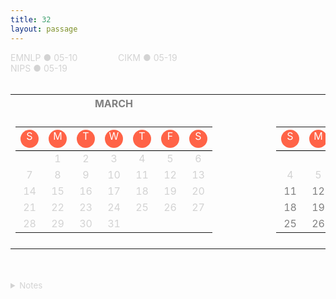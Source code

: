 ```yaml
---
title: 32
layout: passage
---
```

[<span style="color:lightgray;width:168px;display:inline-block;text-align:left">EMNLP &#9679; 05-10</span>](https://www.softconf.com/emnlp2021/papers/user/)
<span style="color:lightgray;width:168px;display:inline-block;text-align:left">CIKM &#9679; 05-19</span>
<span style="color:lightgray;width:168px;display:inline-block;text-align:left">NIPS &#9679; 05-19</span>
<br>
<br>

<table>
<tr>
    <th><span style="font-weight:bold;color:gray;width:245px;display:inline-block;text-align:center">MARCH</span></th>
    <th><span style="font-weight:bold;color:gray;width:70px;display:inline-block;text-align:center">&nbsp;</span></th>
    <th><span style="font-weight:bold;color:gray;width:245px;display:inline-block;text-align:center">APRIL</span></th>
    <th><span style="font-weight:bold;color:gray;width:70px;display:inline-block;text-align:center">&nbsp;</span></th>
    <th><span style="font-weight:bold;color:gray;width:245px;display:inline-block;text-align:center">MAY</span></th></tr>
<tr><td>
    <table style="border-collapse:collapse; width:100%">
        <tr>
            <th style="border-bottom: 1px solid black;"><span style="background-color:tomato;color:white;border-radius:50%;width:29px;height:29px;display:inline-block;text-align:center;font-weight:normal;">S</span></th>
            <th style="border-bottom: 1px solid black;"><span style="background-color:tomato;color:white;border-radius:50%;width:29px;height:29px;display:inline-block;text-align:center;font-weight:normal;">M</span></th>
            <th style="border-bottom: 1px solid black;"><span style="background-color:tomato;color:white;border-radius:50%;width:29px;height:29px;display:inline-block;text-align:center;font-weight:normal;">T</span></th>
            <th style="border-bottom: 1px solid black;"><span style="background-color:tomato;color:white;border-radius:50%;width:29px;height:29px;display:inline-block;text-align:center;font-weight:normal">W</span></th>
            <th style="border-bottom: 1px solid black;"><span style="background-color:tomato;color:white;border-radius:50%;width:29px;height:29px;display:inline-block;text-align:center;font-weight:normal">T</span></th>
            <th style="border-bottom: 1px solid black;"><span style="background-color:tomato;color:white;border-radius:50%;width:29px;height:29px;display:inline-block;text-align:center;font-weight:normal">F</span></th>
            <th style="border-bottom: 1px solid black;"><span style="background-color:tomato;color:white;border-radius:50%;width:29px;height:29px;display:inline-block;text-align:center;font-weight:normal">S</span></th>
        </tr>
        <tr>
            <td><span style="color:lightgray; margin:auto; display:table;"> </span></td>
            <td><span style="color:lightgray; margin:auto; display:table;">1</span></td>
            <td><span style="color:lightgray; margin:auto; display:table;">2</span></td>
            <td><span style="color:lightgray; margin:auto; display:table;">3</span></td>
            <td><span style="color:lightgray; margin:auto; display:table;">4</span></td>
            <td><span style="color:lightgray; margin:auto; display:table;">5</span></td>
            <td><span style="color:lightgray; margin:auto; display:table;">6</span></td>
        </tr>
        <tr>
            <td><span style="color:lightgray; margin:auto; display:table;">7</span></td>
            <td><span style="color:lightgray; margin:auto; display:table;">8</span></td>
            <td><span style="color:lightgray; margin:auto; display:table;">9</span></td>
            <td><span style="color:lightgray; margin:auto; display:table;">10</span></td>
            <td><span style="color:lightgray; margin:auto; display:table;">11</span></td>
            <td><span style="color:lightgray; margin:auto; display:table;">12</span></td>
            <td><span style="color:lightgray; margin:auto; display:table;">13</span></td>
        </tr>
        <tr>
            <td><span style="color:lightgray; margin:auto; display:table;">14</span></td>
            <td><span style="color:lightgray; margin:auto; display:table;">15</span></td>
            <td><span style="color:lightgray; margin:auto; display:table;">16</span></td>
            <td><span style="color:lightgray; margin:auto; display:table;">17</span></td>
            <td><span style="color:lightgray; margin:auto; display:table;">18</span></td>
            <td><span style="color:lightgray; margin:auto; display:table;">19</span></td>
            <td><span style="color:lightgray; margin:auto; display:table;">20</span></td>
        </tr>
        <tr>
            <td><span style="color:lightgray; margin:auto; display:table;">21</span></td>
            <td><span style="color:lightgray; margin:auto; display:table;">22</span></td>
            <td><span style="color:lightgray; margin:auto; display:table;">23</span></td>
            <td><span style="color:lightgray; margin:auto; display:table;">24</span></td>
            <td><span style="color:lightgray; margin:auto; display:table;">25</span></td>
            <td><span style="color:lightgray; margin:auto; display:table;">26</span></td>
            <td><span style="color:lightgray; margin:auto; display:table;">27</span></td>
        </tr>
        <tr>
            <td><span style="color:lightgray; margin:auto; display:table;">28</span></td>
            <td><span style="color:lightgray; margin:auto; display:table;">29</span></td>
            <td><span style="color:lightgray; margin:auto; display:table;">30</span></td>
            <td><span style="color:lightgray; margin:auto; display:table;">31</span></td>
            <td><span style="color:gray; margin:auto; display:table;"> </span></td>
            <td><span style="color:gray; margin:auto; display:table;"> </span></td>
            <td><span style="color:gray; margin:auto; display:table;"> </span></td>
        </tr>
    </table>
</td><td></td><td>
    <table style="border-collapse:collapse; width:100%">
        <tr>
            <th style="border-bottom: 1px solid black;"><span style="background-color:tomato;color:white;border-radius:50%;width:29px;height:29px;display:inline-block;text-align:center;font-weight:normal">S</span></th>
            <th style="border-bottom: 1px solid black;"><span style="background-color:tomato;color:white;border-radius:50%;width:29px;height:29px;display:inline-block;text-align:center;font-weight:normal">M</span></th>
            <th style="border-bottom: 1px solid black;"><span style="background-color:tomato;color:white;border-radius:50%;width:29px;height:29px;display:inline-block;text-align:center;font-weight:normal">T</span></th>
            <th style="border-bottom: 1px solid black;"><span style="background-color:tomato;color:white;border-radius:50%;width:29px;height:29px;display:inline-block;text-align:center;font-weight:normal">W</span></th>
            <th style="border-bottom: 1px solid black;"><span style="background-color:tomato;color:white;border-radius:50%;width:29px;height:29px;display:inline-block;text-align:center;font-weight:normal">T</span></th>
            <th style="border-bottom: 1px solid black;"><span style="background-color:tomato;color:white;border-radius:50%;width:29px;height:29px;display:inline-block;text-align:center;font-weight:normal">F</span></th>
            <th style="border-bottom: 1px solid black;"><span style="background-color:tomato;color:white;border-radius:50%;width:29px;height:29px;display:inline-block;text-align:center;font-weight:normal">S</span></th>
        </tr>
        <tr>
            <td><span style="color:gray; margin:auto; display:table;"> </span></td>
            <td><span style="color:gray; margin:auto; display:table;"> </span></td>
            <td><span style="color:gray; margin:auto; display:table;"> </span></td>
            <td><span style="color:gray; margin:auto; display:table;"> </span></td>
            <td><span style="color:lightgray; margin:auto; display:table;">1</span></td>
            <td><span style="color:lightgray; margin:auto; display:table;">2</span></td>
            <td><span style="color:lightgray; margin:auto; display:table;">3</span></td>
        </tr>
        <tr>
            <td><span style="color:lightgray; margin:auto; display:table;">4</span></td>
            <td><span style="color:lightgray; margin:auto; display:table;">5</span></td>
            <td><span style="color:lightgray; margin:auto; display:table;">6</span></td>
            <td><span style="color:lightgray; margin:auto; display:table;">7</span></td>
            <td><span style="color:lightgray; margin:auto; display:table;">8</span></td>
            <td align="center"><span style="color:black; border-radius:50%; width:25px; height:25px; border:1px solid tomato;">&nbsp;9&nbsp;</span></td>
            <td><span style="color:gray; margin:auto; display:table;">10</span></td>
        </tr>
        <tr>
            <td><span style="color:gray; margin:auto; display:table;">11</span></td>
            <td><span style="color:gray; margin:auto; display:table;">12</span></td>
            <td><span style="color:gray; margin:auto; display:table;">13</span></td>
            <td><span style="color:gray; margin:auto; display:table;">14</span></td>
            <td><span style="color:gray; margin:auto; display:table;">15</span></td>
            <td><span style="color:gray; margin:auto; display:table;">16</span></td>
            <td><span style="color:gray; margin:auto; display:table;">17</span></td>
        </tr>
        <tr>
            <td><span style="color:gray; margin:auto; display:table;">18</span></td>
            <td><span style="color:gray; margin:auto; display:table;">19</span></td>
            <td><span style="color:gray; margin:auto; display:table;">20</span></td>
            <td><span style="color:gray; margin:auto; display:table;">21</span></td>
            <td><span style="color:gray; margin:auto; display:table;">22</span></td>
            <td><span style="color:gray; margin:auto; display:table;">23</span></td>
            <td><span style="color:gray; margin:auto; display:table;">24</span></td>
        </tr>
        <tr>
            <td><span style="color:gray; margin:auto; display:table;">25</span></td>
            <td><span style="color:gray; margin:auto; display:table;">26</span></td>
            <td><span style="color:gray; margin:auto; display:table;">27</span></td>
            <td><span style="color:gray; margin:auto; display:table;">28</span></td>
            <td><span style="color:gray; margin:auto; display:table;">29</span></td>
            <td><span style="color:gray; margin:auto; display:table;">30</span></td>
            <td><span style="color:gray; margin:auto; display:table;"> </span></td>
        </tr>
    </table>
</td><td></td><td>
    <table style="border-collapse:collapse; width:100%">
        <tr>
            <th style="border-bottom: 1px solid black;"><span style="background-color:tomato;color:white;border-radius:50%;width:29px;height:29px;display:inline-block;text-align:center;font-weight:normal">S</span></th>
            <th style="border-bottom: 1px solid black;"><span style="background-color:tomato;color:white;border-radius:50%;width:29px;height:29px;display:inline-block;text-align:center;font-weight:normal">M</span></th>
            <th style="border-bottom: 1px solid black;"><span style="background-color:tomato;color:white;border-radius:50%;width:29px;height:29px;display:inline-block;text-align:center;font-weight:normal">T</span></th>
            <th style="border-bottom: 1px solid black;"><span style="background-color:tomato;color:white;border-radius:50%;width:29px;height:29px;display:inline-block;text-align:center;font-weight:normal">W</span></th>
            <th style="border-bottom: 1px solid black;"><span style="background-color:tomato;color:white;border-radius:50%;width:29px;height:29px;display:inline-block;text-align:center;font-weight:normal">T</span></th>
            <th style="border-bottom: 1px solid black;"><span style="background-color:tomato;color:white;border-radius:50%;width:29px;height:29px;display:inline-block;text-align:center;font-weight:normal">F</span></th>
            <th style="border-bottom: 1px solid black;"><span style="background-color:tomato;color:white;border-radius:50%;width:29px;height:29px;display:inline-block;text-align:center;font-weight:normal">S</span></th>
        </tr>
        <tr>
            <td><span style="color:gray; margin:auto; display:table;">30</span></td>
            <td><span style="color:gray; margin:auto; display:table;">31</span></td>
            <td><span style="color:gray; margin:auto; display:table;"> </span></td>
            <td><span style="color:gray; margin:auto; display:table;"> </span></td>
            <td><span style="color:gray; margin:auto; display:table;"> </span></td>
            <td><span style="color:gray; margin:auto; display:table;"> </span></td>
            <td><span style="color:gray; margin:auto; display:table;">1</span></td>
        </tr>
        <tr>
            <td><span style="color:gray; margin:auto; display:table;">2</span></td>
            <td><span style="color:gray; margin:auto; display:table;">3</span></td>
            <td><span style="color:gray; margin:auto; display:table;">4</span></td>
            <td><span style="color:gray; margin:auto; display:table;">5</span></td>
            <td><span style="color:gray; margin:auto; display:table;">6</span></td>
            <td><span style="color:gray; margin:auto; display:table;">7</span></td>
            <td><span style="color:gray; margin:auto; display:table;">8</span></td>
        </tr>
        <tr>
            <td><span style="color:gray; margin:auto; display:table;">9</span></td>
            <td><span style="background-color:limegreen;display:table;width:25px;height:25px;text-align:center;color:white;margin:auto;">10</span></td>
            <td><span style="color:gray; margin:auto; display:table;">11</span></td>
            <td><span style="color:gray; margin:auto; display:table;">12</span></td>
            <td><span style="color:gray; margin:auto; display:table;">13</span></td>
            <td><span style="color:gray; margin:auto; display:table;">14</span></td>
            <td><span style="color:gray; margin:auto; display:table;">15</span></td>
        </tr>
        <tr>
            <td><span style="color:gray; margin:auto; display:table;">16</span></td>
            <td><span style="color:gray; margin:auto; display:table;">17</span></td>
            <td><span style="color:gray; margin:auto; display:table;">18</span></td>
            <td><span style="background-color:limegreen;display:table;width:25px;height:25px;text-align:center;color:white; margin:auto;">19</span></td>
            <td><span style="color:gray; margin:auto; display:table;">20</span></td>
            <td><span style="color:gray; margin:auto; display:table;">21</span></td>
            <td><span style="color:gray; margin:auto; display:table;">22</span></td>
        </tr>
        <tr>
            <td><span style="color:gray; margin:auto; display:table;">23</span></td>
            <td><span style="color:gray; margin:auto; display:table;">24</span></td>
            <td><span style="color:gray; margin:auto; display:table;">25</span></td>
            <td><span style="color:gray; margin:auto; display:table;">26</span></td>
            <td><span style="color:gray; margin:auto; display:table;">27</span></td>
            <td><span style="color:gray; margin:auto; display:table;">28</span></td>
            <td><span style="color:gray; margin:auto; display:table;">29</span></td>
        </tr>
    </table>
</td></tr> </table>

<br>
<br>
<details>
  <summary style="color:lightgray;font-size:10pt">Notes</summary>
  <p>
    <span style="color:lightgray;font-size:8pt">-------------------------------------------------------------------------------- 3 Paper Seasons --------------------------------------------------------------------------</span>
    <br>
    <span style="color:lightgray;font-size:8pt">&nbsp;&nbsp; JAN &#9679; FEB &nbsp;  &#9679; &nbsp;&nbsp; ACL, ICML, IJCAI >> SIGIR, KDD</span>
    <br>
    <span style="color:lightgray;font-size:8pt">&nbsp;&nbsp;&nbsp;&nbsp;&nbsp;&nbsp;&nbsp;&nbsp;&nbsp;&nbsp;&nbsp;&nbsp;&nbsp;MAY &nbsp;  &#9679; &nbsp;&nbsp; EMNLP, CIKM, NIPS</span>
    <br>
    <span style="color:lightgray;font-size:8pt">&nbsp;&nbsp; AUG &#9679; SEP &nbsp; &#9679; &nbsp;&nbsp; WSDM, AAAI >> WWW, ICLR</span>
    <br>
    <span style="color:lightgray;font-size:8pt">------------------------------------------------------------------------------ Target Conferences  --------------------------------------------------------------------------</span>
    <br>
    <span style="color:lightgray;width:118px;display:inline-block;text-align:left;font-size:8pt"><del>SIGIR Short &#9679; 03-02</del></span>
    <span style="color:lightgray;width:118px;display:inline-block;text-align:left;font-size:8pt"><del>SIGIR &#9679; 02-09</del></span>
    <span style="color:lightgray;width:118px;display:inline-block;text-align:left;font-size:8pt"><del>ACL &#9679; 01-25</del></span>
    <span style="color:lightgray;width:118px;display:inline-block;text-align:left;font-size:8pt"><del>IJCAI &#9679; 01-12</del></span>
    <br>
  </p>
</details>
